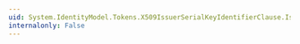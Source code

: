 ```yaml
---
uid: System.IdentityModel.Tokens.X509IssuerSerialKeyIdentifierClause.IssuerSerialNumber
internalonly: False
---
```

